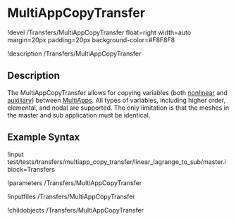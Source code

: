 # MultiAppCopyTransfer

!devel /Transfers/MultiAppCopyTransfer float=right width=auto margin=20px padding=20px background-color=#F8F8F8

!description /Transfers/MultiAppCopyTransfer

## Description
The MultiAppCopyTransfer allows for copying variables (both [nonlinear](/Variables/Overview.md) and [auxiliary](/AuxVariables/Overview.md)) between [MultiApps](/MultiApps/Overview.md). All types of
variables, including higher order, elemental, and nodal are supported. The only limitation is that the
meshes in the master and sub application must be identical.

## Example Syntax
!input test/tests/transfers/multiapp_copy_transfer/linear_lagrange_to_sub/master.i block=Transfers

!parameters /Transfers/MultiAppCopyTransfer

!inputfiles /Transfers/MultiAppCopyTransfer

!childobjects /Transfers/MultiAppCopyTransfer
